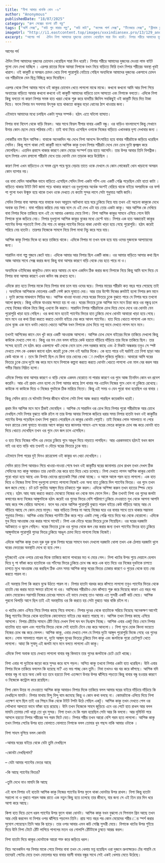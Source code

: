 ```yaml
---
title: "নীপা আমার খানকি বোন -৬"
author: "Anonymous"
publishedDate: "18/07/2025"
category: "গ্রুপ সেক্সের বাংলা চটি গল্প"
tags: ["অর্গি সেক্স", "কচি গুদ মারার গল্প", "কচি মাই", "কলেজ গার্ল সেক্স", "টিনেজার সেক্স", "থ্রীসাম চুদাচুদির গল্প", "পারিবারিক সেক্স", "ভাই বোনের চোদন কাহিনী"]
imageUrl: "http://i1.eastcontent.top/images/xxxindiansex.pro/13/129_and.jpg"
excerpt: "আগের পর্ব   ঐদিন নিপা আমাদের দুজনের চোদোন খেয়েছিল সারা দিন ধরেই। নিপার শরীরে আমাদের দুজনের দেওয়া লাভ বাইট গুলো যেন দেখা যাচ্ছিল । এরপর রাতের দিকে আমরা নিপাকে যখন নিয়ে বাড়িতে ফিরি তখন নিপার শরীরের..."
---
```


আগের পর্ব


ঐদিন নিপা আমাদের দুজনের চোদোন খেয়েছিল সারা দিন ধরেই। নিপার শরীরে আমাদের দুজনের দেওয়া লাভ বাইট গুলো যেন দেখা যাচ্ছিল । এরপর রাতের দিকে আমরা নিপাকে যখন নিয়ে বাড়িতে ফিরি তখন নিপার শরীরের অবস্থা খুবই খারাপ। ওই কাকুটি র অসম্ভব চোদন খেয়ে নিপা পুরোপুরি নেতিয়ে গেছিল অন্যদিকে আমাদের দুজনের একসাথে চোদন ওর শরীরটাকে যেন ছিন্ন বিচ্ছিন্ন করে দিয়েছিল।

এরপর থেকে নিপা আমার সাথে ওই কাকুর চোদোন খেতে লাগলো মাঝে মাঝে। কখনো কখনো আমি আর নিপা গিয়ে অন্যায়ের বাড়িতে আবার কখনো কখনো ওই কাকুটি আমাদের বাড়িতে চলে আসতো এবং নিপাকে বলতো। এদিকে নিপা কিছু বলতো না কারণ নিপার সমস্ত হাত খরচা থেকে শুরু করে যাবতীয় জিনিস সবকিছুই ওই কাকুটি দিয়ে দিত টাকা দিয়ে। ফলে নিপার মন সবসময় উৎসুক হয়ে থাকতো কাকুর বড়ো ধোনের ঠাপ খাওয়ার জন্য।

এইভাবে আমাদের মধ্যে চলছিল একটা সুন্দর সম্পর্ক। হঠাৎ এতে ঘটলো ব্যাঘাত।

নিপার বাবা বিদেশ থেকে বাড়ি ফিরল। আর সাথে ফিরল নীপার বাবার একটি বন্ধু। ওর বাড়িও বাংলাদেশে কিন্তু সেখানে উনার কোন ছেলে মেয়ে পরিবার নেই। তাই বাবা নিয়ে এসেছিল ওনাকে নিজের বাড়িতে এখানকার দৃশ্য দেখাবার জন্য ।

লোকটির নাম ছিল আশিক। বাবাকে অনেকদিন পর দেখে নিপা আনন্দে উৎসাহিত হয়ে বাবার শরীরটাকে জড়িয়ে ধরেছিল সেদিন। কিন্তু পাশে থাকা সেই কাকুটি মানে আশিক কাকু তখন নিপার শরীরটা দেখে যেন চোখ দুটো জ্বলজ্বল করে ফেলেছিল। এতদিন প্রবাসে থাকার কারণে কোন মেয়ের সংস্পর্শ তার হাতে আসেনি। তার উপর আবার তিনি বিপত্নীক। হলে নিপার এমন রসালো শরীরটা দেখে তার ধোনটা যেন তাড়াক করে উঠেছিল ।

কারণ নিপা এখন বাড়িতেও যে সমস্ত ড্রেস পরে ঘুরে বেড়ায় তাতে ওকে দেখলে যে কোন লোকেরই ধোন খাড়ানো অসম্ভব কোন ব্যাপার নয়।

ওর বাবা যেদিন আকস্মিক ভাবে বাড়িতে এসেছিল সেদিন নিপা একটা শর্টস এবং একটি গেঞ্জি পড়েছিল যেটা হাতা কাটা । বাড়িতে থাকার টাইট ফিট জামা পড়ে থাকার কারণে ওর দুধগুলোর অর্ধেক অংশই বেরিয়ে থাকে বাইরে অপরদিকে ওর ফর্সা পা গুলো যখন উন্মুক্ত হয়ে থাকে তখন ওকে দেখতে যে কতটা সুন্দর লাগে সেটা শুধুমাত্র আমি জানি।

সেদিন নিপার বাবা আসার পরে বাবাকে যখন আহ্লাদে আটখানা হয়ে ঘরে ঢুকিয়ে নিয়ে যায় তখন এই অচেনা কাকুকে দেখে অবাক হয় নিপা। বাবা পরিচয় করিয়ে দেয় আর বলে যে এই দেখ এটা হয় তোর একটা কাকু। আর আশিক কে দেখিয়ে বাবা নিপার দিকে তাকিয়ে বলে এই যে আমার একমাত্র মেয়ে নিপা। নিপা আশিক কাকুর সামনে এগিয়ে গেলে উনি নিপাকে বুকে জড়িয়ে নেয়। নিপার দুধগুলো আশিক কাকুর বুকের মধ্যে চেপ্টে যায়। নিপার এক হাত অজান্তেই কাকুর প্যান্টের উপর পড়তেই নিপা টের পায় যে কাকুর প্যান্টের ভিতর থাকা ধোনটা খাড়া হয়ে গেছে পুরোপুরি। হঠাৎ করেই সরিয়ে নেয় হাতটা। তারপর নিজেকে সামলে নিয়ে নিপা মাথা নিচু করে সরে যায়।

আশিক কাকু নিপার দিকে হা করে তাকিয়ে থাকে। এদিকে নিপার মা তখন ব্যস্ত হয়ে যায় ওদের দুজনকে আপ্যায়নের জন্য।

সারাদিন নানা গল্প গুজবে কেটে যায়। এদিকে আমার আর নিপার ছিল একটি কাজ। ওর আমার বাড়িতে আসার কথা ছিল আজ আমার সাথে সেক্স করার জন্য কিন্তু বাবা আসার কারণে বাড়ি থেকে বের হতে পারে না ও।

অন্যদিকে ওইদিকের কাকুটাও ফোন করে আমায় যে বলে একদিন ঠিক করার জন্য নিপাকে নিয়ে কিন্তু আমি বলে দিয়ে যে নিপার বাবা আসার কারণে এখন কদিন বন্ধ রাখতে হবে।

এদিকে রাত হতে নিপার মাকে নিয়ে নিপার বাবা চলে যায় ওদের ঘরে। নিপার মায়ের শরীরটা কত বছর পরে পেয়েছে তাই । অন্যদিকে আশিককে দোতলার একটি গেস্ট রুমে ঘুমাতে দেয়। আর তার উল্টো দিকের রুমটাই হলো নিপার রুম মানে । দুটো রুমের মাঝখানে সিড়ির ঘর। আশিক খাওয়া দাওয়া সেরে ঘরের ভিতরে ঢুকে বুঝতে পারে যে নিপার ঘরে তখনো আলো জ্বলছে। কিন্তু ওদিকে যাওয়ার ক্ষমতা হয় না ওর। ঘরের ভিতরে ঢুকে আশিক মনে মনে চিন্তা করে ওর বন্ধুত্ব চলে গেছে নিজের বউকে নিয়ে কিন্তু এখনো কি করবে। সারাদিন নিপার শরীরটাকে চোখ দিয়ে দেখে দেখে ওর ধোনটা যেন পুরোপুরি খাড়া হয়ে গেছিল। ওর কথা মনে হতেই প্যান্টের ভিতর হাত ঢুকিয়ে দেখে ধোনটা আবারো খাড়া হয়ে গেছে। মনে মনে ওর কথা চিন্তা করতে করতে ধোনটা বাইরে বের করে আনল প্যান্টের। হাত দিয়ে খেচতে লাগলো এক মনে। চোখ বুজে এক মনে ধনটা খেচতে খেচতে আশিক যখন নিপাকে চোখ দিয়ে নগ্ন ভাবে দেখতে লাগল মনে মনে।

তখনই আশিকের কানে যেন খুট করে একটি আওয়াজ আসলো। আশিক চোখ মেলে বাইরের দিকে তাকিয়ে দেখলো কিন্তু কাউকে দেখতে পেল না। কিন্তু ওর মন যেন বলল বাইরে কেউ হয়তো দাঁড়িয়ে দাঁড়িয়ে তার দিকে তাকিয়ে ছিল। তার সন্দেহ হতেই সে হঠাৎ করে একলাফে খাট থেকে নেমে চলে গেল দরজার কাছে এবং ঐ দিকটা অন্ধকার তবুও সে স্পষ্ট দেখতে পেল কে একজন জানো হঠাৎ করেই ঢুকে গেল ওই ঘরটার দিকে। কে হতে পারে ওই ঘরটাই তো নিপা ছাড়া আর কেউ থাকে না । তবে কি নিপাই ছিল যে কিনা তার ধোনের খেচ া দেখছিল লুকিয়ে লুকিয়ে। আবারো আসি ঘরের ভিতরে ঢুকে চোখ দুটো বন্ধ করে মনে মনে নিপাকে কল্পনা করতে করতে ধোনটা খেচতে লাগলো এবং মাল বের করল আর গভীর নিদ্রায় নিদ্রিত হলো।

এদিকে নিপার বাবা আসার কারণে ও বাড়ি থেকে একদম বেরোতে না পারার কারণে ওর গুদে আজ তিনদিন কোন ধন প্রবেশ করেনি। আর এই প্রথম এমন হলো যে নিপা আমার কাছে ঠাপ খাবার পর এতদিন নিজের গুদে ধোন না ঢুকিয়ে রেখেছে। কাউকে না কাউকে দিয়ে ও নিজের গুদটাকে ঠিক মারিয়ে নিতো। কিন্তু এই সময় ও যেন পুরো বাধা হয়েছিল ওর বাবার ।

কিন্তু সেদিন রাতে যে ঘটনাটা নিপার জীবনে ঘটলো সেটা নিপা আজ করতে পারছিল কয়েকদিন ধরেই।

প্রথম দিন আশিক মনে মনে ঠিকই ভেবেছিল । আশিক যে সারাদিন ওর চোখ দিয়ে নিপার পুরো শরীরটাকে আর চোখে দেখছিল সেটা নিপার বুঝতে বাকি রইল না তার উপর আবার নিপাকে জড়িয়ে ধরার সময় নিপার হাতটা যখন ওই কাকুটির প্যান্টের উপর পড়েছিল তখন নিপা বুঝতে পেরেছিল যে কাকুর ধোনটা পেল্লাই। তাই নিজের লোভ সামলাতে না পেরে যখন রাতের বেলা ঘুমাতে যাওয়ার আগে কাকুর ঘরে জানলার সামনে এসে ঘরের ভেতর কাকুকে চোখ বন্ধ করে ধোনটা হাত দিয়ে খেচতে দেখেছিল তখন ওর গুদে যেন জল চলে এসেছিল।

ও হাত দিয়ে নিজের শর্টস এর ভেতর ঢুকিয়ে গুদে আঙুল দিয়ে নাড়াতে লাগছিল। আর এরকমভাবে হঠাৎই যখন জাল নাই ওর হাত বাড়ি খায় তখনই ও দৌড়ে ঘরের ভিতরে ঢুকে যায়।

এইভাবে নিপা পরের দুই দিনও রাত্রেবেলা ওই কাকুর ধন খেচা দেখেছিল।।

সেদিন রাতে নিপা আবারও গিয়ে খাওয়া-দাওয়া শেষে যখন ওই কাকুটির ঘরের জানালায় চোখ রাখল তখন দেখল ঠিক সেদিনের মত কাকু আবারও তার ধোনটা বের করে হাত দিয়ে খেচে চলেছে। নিপা দেখতে লাগল আশিক কাকুর ধোনটা পুরো খাড়া হয়ে আছে এবং উনার ধোনের প্রত্যেকটা শিরা বোঝা যাচ্ছে। ও আস্তে আস্তে গরম হতে লাগলো। এক হাত দিয়ে ও নিজের টাসা টাসা দুধগুলো চাপতে লাগলো নিজেই এবং অন্য হাত ঢুকিয়ে দিল প্যান্টের ভিতর। ওর গুদে তখন জল জমে গেছে। চট চটে গুদটায় আঙ্গুল দিয়ে চটকাতে শুরু করল। এদিকে অশিক্ষা করুন তখন হাতের স্পিড বেড়ে গেছে। হঠাৎ আহ আহ করতে করতে মেঝেতে নিজের ধন থেকে মাল ফেলে দিল। ঠিক তখনই নিপা ওর গুদের জলটা কষানোর জন্য নিজের আঙ্গুলটাকে হঠাৎ করেই ওর গুদের ভিতর বেশি পরিমাণে ঢুকিয়ে দেওয়াতে মুখ থেকে আপনা আপনি আহ করে শব্দ বেরিয়ে আসলো। ফলে ঘর থেকে আশিক পুরোপুরি বুঝতে পারল বাইরে কেউ দাঁড়িয়ে আছে আর যে দাঁড়িয়ে আছে সে কোন মেয়ে মানুষ। আর বাড়িতে নিপার মা আছে নিজের ঘরে ওর বাবার সাথে তবে থাকার সম্ভাবনা শুধুমাত্র নিপার। আশিক এবার নিজের প্যান্টটা ঠিক করে পড়ে একটা সেন্ডু গেঞ্জি গায়ে দিয়ে ঘর থেকে বেরোলো। এদিকে মুখ দিয়ে আওয়াজ বের করার সাথে সাথেই। নিপা এক দৌড়ে ঘরের ভিতরে ঢুকে গিয়েছিল। ওর ঘরের দরজাটা আটকাতে ও ভুলে গেছিল। ঘরের ভিতরে ঢুকে ওর গুদের থেকে জল বের করার জন্য তখন প্যান্টের ভিতর হাত ঢুকিয়ে আঙ্গুলটাকে পুরোপুরি গুদের ভিতর ঢুকিয়ে আঙুল চোদা দিতে লাগলো নিজে নিজেই।

এদিকে আশিক কাকু তখন দুরু দুরু বুকে নিপার ঘরের সামনে যখন দেখলো দরজাটা খোলা তখন এক ঠেলায় দরজাটা খুলে ঘরের ভেতরের অবস্থাটা দেখে হা হয়ে গেল।

দুইজনেই একে ওপরে চোখের দিকে তাকিয়ে জানো পাথরের মত থ মেরে গেল। নিপা খাটের উপর শুয়ে দেয়ালে হেলান দিয়ে দু পা ফাঁকা করে হাতটাকে ওর শর্টসের ভিতর ঢুকিয়ে চোখ বন্ধ করে এক হাত দিয়ে ওর নিজের দুধটাকে চাপতে চাপতে মুখে আওয়াজ বের করছিল ঠিক এমন সময় আশিক কাকু ঘরের ভিতর ঢোকার কারণে ও গুড়ের থেকে হাত বের করতে পারল না।

এই অবস্থায় নিপা কি করবে বুঝে উঠতে পারল না। নিপার হাতটা থরথর করে কাঁপতে লাগলো তবুও প্যান্টের ভিতর থেকে হাতটা বের করার মতো ক্ষমতা রইলো না ওর। আসিকের শরীরটাও যেন কাঁপতে শুরু করে দিয়েছে কারণ এত বছর পর কোন মেয়েকেও সরাসরি নিজের চোখের সামনে এই ভাবে দেখছে তাও আবার এত সুন্দরী একটি কচি মেয়ে। আশিক পুরনো খিলাড়ি আগে ছিল তাই এই অবস্থাটায় ওর কি করতে হয় সেটা বুঝতে আর বাকি রইল না।

ও খাটের কোন এগিয়ে গিয়ে নিপার কাছে গিয়ে বসলো। নিপার দুধের থেকে হাতটাকে সরিয়ে নিয়েছে অনেকক্ষণ আগেই কিন্তু প্যান্টের ভিতর থেকে হাতটাকে কোনোমতে বাইরে বের করতে পারছে না। আশিক তখন নিপার কাছে এগিয়ে আসলো। নিপার ঠোঁটের সামনে ঠোঁট নিয়ে দেখল নিপা ঘন ঘন নিঃশ্বাস নিচ্ছে। আশিক এবার একটু নিচে নেমে নিপার হাতটায় হাত ধরল এবং প্যান্টের ভিতর থেকে সেই হাতটা টেনে বের করে আনলো।। নিপা সুখে হোক কিংবা ভয়েতে নিজের চোখ বন্ধ করে ফেলল। আশিক কাকু, এবার দেখতে পেল যে নিপার দুটো আঙ্গুল পুরোপুরি ভিজে গেছে ওর গুদের জলে। লোভ সামলাতে পারল না, দুটো আঙ্গুল মুখের ভিতরে ঢুকিয়ে নিল কাকু এবং জলটাকে পুরো চেটেপুটে খেতে লাগলো। আহা কি সুস্বাদু এই জলটা মনে মনে বলতে লাগলো এটা কাকু।

এদিকে নিপা অবাক হয়ে দেখতে লাগলো বাবার বন্ধু কিভাবে তার গুদের জলটাকে চেটে চেটে খাচ্ছে।

নিপা এবার পা দুটোকে জড়ো করে সুন্দর করে বসে পড়ল। অসিত কাকু তখনো নিপার একটা হাত ধরেছিল। উনি এবার নিপার দিকে তাকিয়ে বললেন কি হয়েছে মা? এত ভয় পাচ্ছ কেন তুমি। নিবা তখনও থর থর করে কাঁপছে। আশিক যদি বাবার বন্ধু না হয়ে অন্য কেউ হত তবে হয়তো নিপা এতক্ষণে উনার উপর ঝাঁপিয়ে পড়তো কিন্তু বাবার বন্ধু হওয়ার কারণে ও নিজেকে কন্ট্রোল করে রয়েছিল।

নিপা কোন উত্তর না দেওয়াতে আশিক কাকু আবারও নিপার দিকে তাকিয়ে বলল আমার ঘরের বাইরে দাঁড়িয়ে দাঁড়িয়ে কি দেখছিলে মামনি। নিপার মাথায় বিন্দু বিন্দু ঘাম জমেছে কিন্তু ও কোন কথা বলছে না। কোমরটাকে এলিয়ে দিয়ে নিপা এতক্ষণ বসে ছিল তাই ওর পিছন দিক থেকে টাইট টপটা উঠে গেছিল একটু। আশিক কাকু তখন দেখতে পেল ওর পেটখানা আলতো ভাবে ফাঁকা হয়ে রয়েছে। উনি তখন নিজেকে সাহস জুড়িয়ে এনে ওর পেটে হাত রাখল আর বলল মামনি তোমার পেট খান্না তো খুব সুন্দর। নিপা তখন যে কি গরম হয়েছিল সেটা আর কি বলবো। আর দুমিনিট পরে আসলে হয়তো নিপার শরীরের সব গরম মিটে যেত। নিপার শরীর তখন আরো বেশি গরম হতে লাগলো। আশিক কাকু তখন নিপার পেটের উপর হাত বোলাতে বোলাতে নিপাকে বলল তোমার খুব পছন্দ নাকি আমার ওটাকে ।

নিপা সাহস যুগিয়ে বলল কোনটা

-আমার ঘরের বাইরে থেকে যেটা তুমি দেখছিলে

-কোনটা দেখছিলাম?

– যেটা আমার প্যান্টের ভেতর আছে

-কি আছে প্যান্টের ভিতর?

-তুমি দেখে নাও মামনি কি আছে

এই বলে নিপার ওই হাতটা আশিক কাকু নিজের প্যান্টের উপর ফুলে থাকা ধোনটার উপর রাখল। নিপা কিন্তু হাতটা সরালো না ও বুঝতে পারল আজ রাতে এক নতুন কিছু হতে চলেছে তার জীবনে, যার জন্য সে এই তিন চার দিন ধরে আশা করে আছে।

কিপা হাত দিয়ে চেপে ধরল প্যান্টের উপর ফুলে থাকা ধোনটা। আশিক কাকু যখন বুঝলো যে সিগনাল গ্রিন আছে তখন আর দেরি করলেন না নিপার ওপর ঝাঁপিয়ে পড়লেন তিনি। প্রায় সাত বছর পর কোন মেয়েদের শরীর ের স্পর্শ করার সুযোগ পেয়েছেন তিনি আর কি ছাড়ে। তার ওপর আবার এমন কচি সেক্সি সুন্দরী মেয়ে। নিপাকে খাটের উপর শুইয়ে দিয়ে উনি নিপা টোটে ঠোঁট লাগিয়ে পাগলের মতন ওর গোলাপি ঠোঁটটাকে চুষতে আরম্ভ করল।

নিপা হাতটা দিয়ে কাকুর ধোনটাকে আরো শক্ত করে জড়িয়ে ধরল।

নিচে অনেকদিন পর নিপার মাকে পেয়ে নিপার বাবা তখন যে খেলায় মগ্ন হয়েছিল ওরা দুজনে ভ্রুনাক্ষরেও টের পায়নি যে তাদেরই পেটের মেয়ে তখন দোতলার ঘরে বাবার বয়সী বাবার বন্ধুর সাথে সেই একই খেলায় মেতে উঠেছে।
